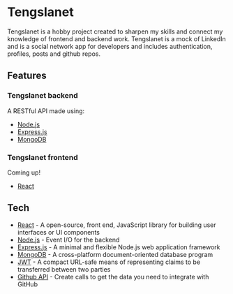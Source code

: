 # Tengslanet

Tengslanet is a hobby project created to sharpen my skills and connect my knowledge of frontend and backend work.
Tengslanet is a mock of LinkedIn and is a social network app for developers and includes authentication, profiles, posts and github repos.

## Features

### Tengslanet backend

A RESTful API made using:

- [Node.js]
- [Express.js]
- [MongoDB]

### Tengslanet frontend

Coming up!

- [React]

## Tech

- [React] - A open-source, front end, JavaScript library for building user interfaces or UI components
- [Node.js] - Event I/O for the backend
- [Express.js] - A minimal and flexible Node.js web application framework
- [MongoDB] - A cross-platform document-oriented database program
- [JWT] - A compact URL-safe means of representing claims to be transferred between two parties
- [Github API] - Create calls to get the data you need to integrate with GitHub

[Node.js]: http://nodejs.org
[MongoDB]: https://www.mongodb.com
[Express.js]: http://expressjs.com
[JWT]: https://jwt.io/
[React]: https://reactjs.org
[Github API]: https://docs.github.com/en/free-pro-team@latest/rest.
